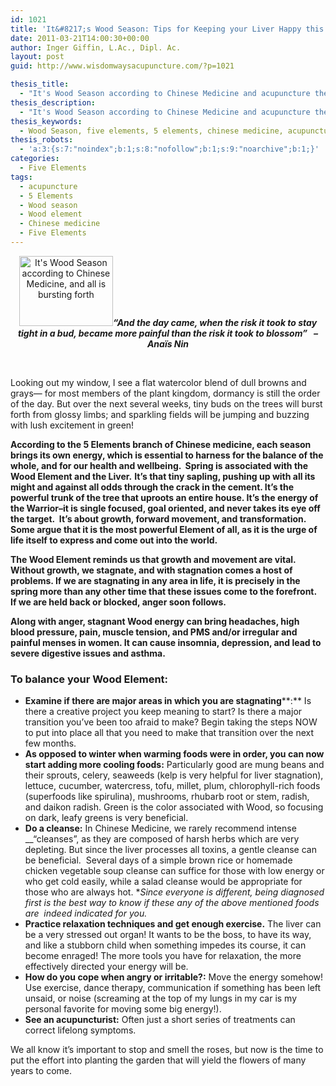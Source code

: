 ```yaml
---
id: 1021
title: 'It&#8217;s Wood Season: Tips for Keeping your Liver Happy this Spring'
date: 2011-03-21T14:00:30+00:00
author: Inger Giffin, L.Ac., Dipl. Ac.
layout: post
guid: http://www.wisdomwaysacupuncture.com/?p=1021

thesis_title:
  - "It's Wood Season according to Chinese Medicine and acupuncture theory: Tips for Keeping your Liver Happy this Spring"
thesis_description:
  - "It's Wood Season according to Chinese Medicine and acupuncture theory: Tips for Keeping your Liver Happy this Spring!"
thesis_keywords:
  - Wood Season, five elements, 5 elements, chinese medicine, acupuncture
thesis_robots:
  - 'a:3:{s:7:"noindex";b:1;s:8:"nofollow";b:1;s:9:"noarchive";b:1;}'
categories:
  - Five Elements
tags:
  - acupuncture
  - 5 Elements
  - Wood season
  - Wood element
  - Chinese medicine
  - Five Elements
---
```

<p style="text-align: center;">
  <a href="http://www.wisdomwaysacupuncture.com/wp-content/uploads/2011/04/sapling.jpg"><img class="size-thumbnail wp-image-1022 alignleft" title="Sapling in Spring" alt="It's Wood Season according to Chinese Medicine, and all is bursting forth" src="http://www.wisdomwaysacupuncture.com/wp-content/uploads/2011/04/sapling-150x112.jpg" width="150" height="112" srcset="http://www.wisdomwaysacupuncture.com/wp-content/uploads/2011/04/sapling-150x112.jpg 150w, http://www.wisdomwaysacupuncture.com/wp-content/uploads/2011/04/sapling.jpg 259w" sizes="(max-width: 150px) 100vw, 150px" /></a><strong><em>“And the day came, when the risk it took to stay tight in a bud, became more painful than the risk it took to blossom”   – Anaïs Nin</em></strong>
</p>

&nbsp;

Looking out my window, I see a flat watercolor blend of dull browns and grays— for most members of the plant kingdom, dormancy is still the order of the day. But over the next several weeks, tiny buds on the trees will burst forth from glossy limbs; and sparkling fields will be jumping and buzzing with lush excitement in green!

**According to the 5 Elements branch of Chinese medicine, each season brings its own energy, which is essential to harness for the balance of the whole, and for our health and wellbeing.  Spring is associated with the Wood Element and the Liver.** **It’s that tiny sapling, pushing up with all its might and against all odds through the crack in the cement. It’s the powerful trunk of the tree that uproots an entire house. It’s the energy of the Warrior&#8211;it is single focused, goal oriented, and never takes its eye off the target.  It’s about growth, forward movement, and transformation. Some argue that it is the most powerful Element of all, as it is the urge of life itself to express and come out into the world.**

**The Wood Element reminds us that growth and movement are vital. Without growth, we stagnate, and with stagnation comes a host of problems. If we are stagnating in any area in life, it is precisely in the spring more than any other time that these issues come to the forefront.  If we are held back or blocked, anger soon follows.**

**Along with anger, stagnant Wood energy can bring headaches, high blood pressure, pain, muscle tension, and PMS and/or irregular and painful menses in women. It can cause insomnia, depression, and lead to severe digestive issues and asthma.**

### To balance your Wood Element:

  * **Examine if there are major areas in which you are stagnating****:** Is there a creative project you keep meaning to start? Is there a major transition you’ve been too afraid to make? Begin taking the steps NOW to put into place all that you need to make that transition over the next few months.
  * **As opposed to winter when warming foods were in order, you can now start adding more cooling foods:** Particularly good are mung beans and their sprouts, celery, seaweeds (kelp is very helpful for liver stagnation), lettuce, cucumber, watercress, tofu, millet, plum, chlorophyll-rich foods (superfoods like spirulina), mushrooms, rhubarb root or stem, radish, and daikon radish. Green is the color associated with Wood, so focusing on dark, leafy greens is very beneficial.
  * **Do a cleanse:** In Chinese Medicine, we rarely recommend intense __“cleanses”, as they are composed of harsh herbs which are very depleting. But since the liver processes all toxins, a gentle cleanse can be beneficial.  Several days of a simple brown rice or homemade chicken vegetable soup cleanse can suffice for those with low energy or who get cold easily, while a salad cleanse would be appropriate for those who are always hot. *_Since everyone is different, being diagnosed first is the best way to know if these any of the above mentioned foods are  indeed indicated for you._
  * **Practice relaxation techniques and get enough exercise.** The liver can be a very stressed out organ! It wants to be the boss, to have its way, and like a stubborn child when something impedes its course, it can become enraged! The more tools you have for relaxation, the more effectively directed your energy will be.
  * **How do you cope when angry or irritable?:** Move the energy somehow! Use exercise, dance therapy, communication if something has been left unsaid, or noise (screaming at the top of my lungs in my car is my personal favorite for moving some big energy!).
  * **See an acupuncturist:** Often just a short series of treatments can correct lifelong symptoms.

We all know it’s important to stop and smell the roses, but now is the time to put the effort into planting the garden that will yield the flowers of many years to come.